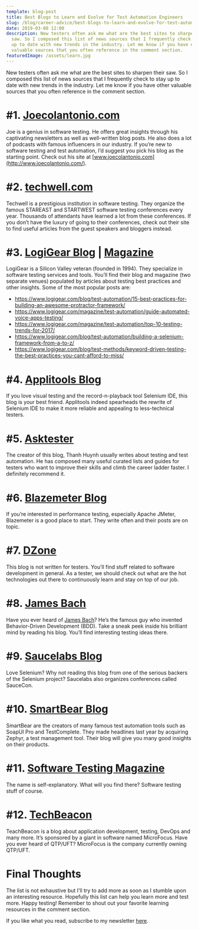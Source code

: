 ```yaml
---
template: blog-post
title: Best Blogs to Learn and Evolve for Test Automation Engineers
slug: /blog/career-advice/best-blogs-to-learn-and-evolve-for-test-automation-engineers/
date: 2019-03-08 12:00
description: New testers often ask me what are the best sites to sharpen their
  saw. So I composed this list of news sources that I frequently check to stay
  up to date with new trends in the industry. Let me know if you have other
  valuable sources that you often reference in the comment section.
featuredImage: /assets/learn.jpg
---
```

New testers often ask me what are the best sites to sharpen their saw. So I composed this list of news sources that I frequently check to stay up to date with new trends in the industry. Let me know if you have other valuable sources that you often reference in the comment section.

# \#1. [Joecolantonio.com](http://www.joecolantonio.com/)

Joe is a genius in software testing. He offers great insights through his captivating newsletters as well as well-written blog posts. He also does a lot of podcasts with famous influencers in our industry. If you’re new to software testing and test automation, I’d suggest you pick his blog as the starting point. Check out his site at [www.joecolantonio.com](http://www.joecolantonio.com/).

# \#2. [techwell.com](http://www.techwell.com/)

Techwell is a prestigious institution in software testing. They organize the famous STAREAST and STARTWEST software testing conferences every year. Thousands of attendants have learned a lot from these conferences. If you don’t have the luxury of going to their conferences, check out their site to find useful articles from the guest speakers and bloggers instead.

# \#3. [LogiGear Blog](http://www.logigear.com/blog/) | [Magazine](https://www.logigear.com/magazine/)

LogiGear is a Silicon Valley veteran (founded in 1994). They specialize in software testing services and tools. You’ll find their blog and magazine (two separate venues) populated by articles about testing best practices and other insights. Some of the most popular posts are:

* <https://www.logigear.com/blog/test-automation/15-best-practices-for-building-an-awesome-protractor-framework/>
* <https://www.logigear.com/magazine/test-automation/guide-automated-voice-apps-testing/>
* <https://www.logigear.com/magazine/test-automation/top-10-testing-trends-for-2017/>
* <https://www.logigear.com/blog/test-automation/building-a-selenium-framework-from-a-to-z/>
* <https://www.logigear.com/blog/test-methods/keyword-driven-testing-the-best-practices-you-cant-afford-to-miss/>

# \#4. [Applitools Blog](https://applitools.com/blog)

If you love visual testing and the record-n-playback tool Selenium IDE, this blog is your best friend. Applitools indeed spearheads the rewrite of Selenium IDE to make it more reliable and appealing to less-technical testers.

# \#5. [Asktester](https://www.asktester.com/)

The creator of this blog, Thanh Huynh usually writes about testing and test automation. He has composed many useful curated lists and guides for testers who want to improve their skills and climb the career ladder faster. I definitely recommend it.

# \#6. [Blazemeter Blog](https://www.blazemeter.com/blog)

If you’re interested in performance testing, especially Apache JMeter, Blazemeter is a good place to start. They write often and their posts are on topic.

# \#7. [DZone](https://dzone.com/)

This blog is not written for testers. You’ll find stuff related to software development in general. As a tester, we should check out what are the hot technologies out there to continuously learn and stay on top of our job.

# \#8. [James Bach](http://www.satisfice.com/blog/)

Have you ever heard of [James Bach](https://twitter.com/jamesmarcusbach)? He’s the famous guy who invented Behavior-Driven Development (BDD). Take a sneak peek inside his brilliant mind by reading his blog. You’ll find interesting testing ideas there.

# \#9. [Saucelabs Blog](https://saucelabs.com/blog)

Love Selenium? Why not reading this blog from one of the serious backers of the Selenium project? Saucelabs also organizes conferences called SauceCon.

# \#10. [SmartBear Blog](https://blog.smartbear.com/blog/)

SmartBear are the creators of many famous test automation tools such as SoapUI Pro and TestComplete. They made headlines last year by acquiring Zephyr, a test management tool. Their blog will give you many good insights on their products.

# \#11. [Software Testing Magazine](http://www.softwaretestingmagazine.com/)

The name is self-explanatory. What will you find there? Software testing stuff of course.

# \#12. [TechBeacon](https://techbeacon.com/)

TeachBeacon is a blog about application development, testing, DevOps and many more. It’s sponsored by a giant in software named MicroFocus. Have you ever heard of QTP/UFT? MicroFocus is the company currently owning QTP/UFT.

# Final Thoughts

The list is not exhaustive but I’ll try to add more as soon as I stumble upon an interesting resource. Hopefully this list can help you learn more and test more. Happy testing! Remember to shout out your favorite learning resources in the comment section.

If you like what you read, subscribe to my newsletter [here](https://thucldnguyen.com/newsletter-subscription/).